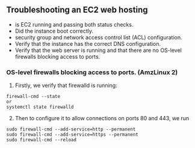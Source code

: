 ## Troubleshooting an EC2 web hosting
- is EC2 running and passing both status checks.
- Did the instance boot correctly.
- security group and network access control list (ACL) configuration.
- Verify that the instance has the correct DNS configuration.
- Verify that the web server is running and that there are no OS-level firewalls blocking access to ports.


### OS-level firewalls blocking access to ports. (AmzLinux 2)
1. Firstly, we verify that firewalld is running:
```
firewall-cmd --state
or
systemctl state firewalld
```
2. Then to configure it to allow connections on ports 80 and 443, we run
```
sudo firewall-cmd --add-service=http --permanent
sudo firewall-cmd --add-service=https --permanent
sudo firewall-cmd --reload
```